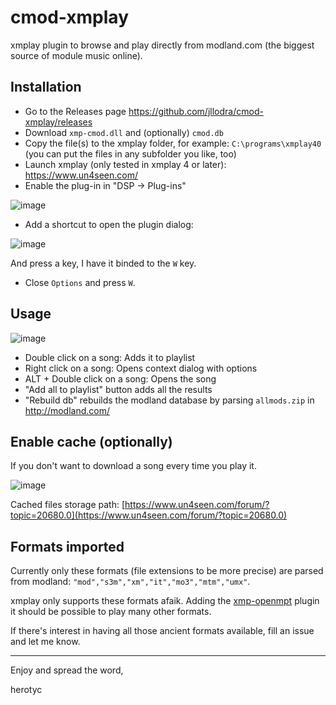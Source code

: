 # cmod-xmplay

xmplay plugin to browse and play directly from modland.com (the biggest source of module music online).

## Installation

* Go to the Releases page https://github.com/jllodra/cmod-xmplay/releases
* Download `xmp-cmod.dll` and (optionally) `cmod.db`
* Copy the file(s) to the xmplay folder, for example: `C:\programs\xmplay40` (you can put the files in any subfolder you like, too)
* Launch xmplay (only tested in xmplay 4 or later): https://www.un4seen.com/
* Enable the plug-in in "DSP -> Plug-ins"

![image](https://github.com/user-attachments/assets/6174fa84-719a-4916-a9fd-9c9f354f47b2)

* Add a shortcut to open the plugin dialog:

![image](https://github.com/user-attachments/assets/2872595e-9467-490b-868a-925fc740610c)

And press a key, I have it binded to the `W` key.

* Close `Options` and press `W`.

## Usage

![image](https://github.com/user-attachments/assets/fcd6a24d-908b-4df0-9464-dc9df7ba19e5)

* Double click on a song: Adds it to playlist
* Right click on a song: Opens context dialog with options
* ALT + Double click on a song: Opens the song
* "Add all to playlist" button adds all the results
* "Rebuild db" rebuilds the modland database by parsing `allmods.zip` in http://modland.com/

## Enable cache (optionally)

If you don't want to download a song every time you play it.

![image](https://github.com/user-attachments/assets/05886950-225c-437b-9c91-1cb866f0e7c5)

Cached files storage path: [https://www.un4seen.com/forum/?topic=20680.0](https://www.un4seen.com/forum/?topic=20680.0)

## Formats imported

Currently only these formats (file extensions to be more precise) are parsed from modland: `"mod","s3m","xm","it","mo3","mtm","umx"`.

xmplay only supports these formats afaik. Adding the [xmp-openmpt](https://lib.openmpt.org/libopenmpt/download/) plugin it should be possible to play many other formats.

If there's interest in having all those ancient formats available, fill an issue and let me know.

---

Enjoy and spread the word,

herotyc
